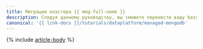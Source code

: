 ```yaml
---
title: Миграция кластера {{ mmg-full-name }}
description: Следуя данному руководству, вы сможете перенести вашу базу данных в кластер {{ mmg-name }}.
canonical: '{{ link-docs }}/tutorials/dataplatform/managed-mongodb'
---
```


{% include [article-body](../../_tutorials/dataplatform/managed-mongodb.md) %}
